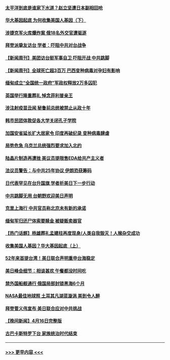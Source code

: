 #### [太平洋到底是谁家下水道？赵立坚遭日本副相回呛](../pages/prog202/a103098834.md?t=04181502) 
#### [华大基因起底 为何收集美国人基因（下）](../pages/prog202/a103098746.md?t=04181502) 
#### [涉捷克军火库爆炸案 俄18名外交官遭驱逐](../pages/prog202/a103098745.md?t=04181502) 
#### [拜登派挚友访台 学者：吓阻中共对台战争](../pages/prog202/a103097882.md?t=04181502) 
#### [【新闻周刊】美团访台挺军事自卫 吓阻开战 中共跳脚](../pages/prog202/a103098662.md?t=04181502) 
#### [【新闻周刊】全球死亡超3百万 巴西变种病毒对孕妇有影响](../pages/prog202/a103098667.md?t=04181502) 
#### [缅甸成立“全国统一政府”军政权释放2万多囚犯](../pages/prog202/a103098615.md?t=04181502) 
#### [英国举行隆重葬礼 悼念菲利普亲王](../pages/prog202/a103098605.md?t=04181502) 
#### [涉注射疫苗丑闻 秘鲁前总统被禁止从政十年](../pages/prog202/a103098600.md?t=04181502) 
#### [韩市民团体敦促各大学关闭孔子学院](../pages/prog202/a103098571.md?t=04181502) 
#### [加国安省延长扩大居家令 印度再破纪录 变种病毒肆虐](../pages/prog202/a103098444.md?t=04181502) 
#### [局势危急 乌克兰总统强烈要求加入北约](../pages/prog202/a103098369.md?t=04181502) 
#### [陆晶片制造再遭挫 美议员提限售EDA给共产主义者](../pages/prog202/a103098415.md?t=04181502) 
#### [法议员警告：与中共25年协议 伊朗恐获筹码](../pages/prog202/a103098412.md?t=04181502) 
#### [日代表罕见在台升国旗  学者析美日下一步行动](../pages/prog202/a103098389.md?t=04181502) 
#### [中共跳脚无用 台朝野欢迎美日声明](../pages/prog202/a103098380.md?t=04181502) 
#### [克里上海行 中共官员称北京未有新的承诺](../pages/prog202/a103098384.md?t=04181502) 
#### [缅甸军归还尸体索要赎金 被疑贩卖器官](../pages/prog202/a103098373.md?t=04181502) 
#### [【热门话题】杨雄葬礼孟建柱再度现身/人类自我毁灭！人猴杂交成功](../pages/prog202/a103098168.md?t=04181502) 
#### [收集美国人基因？华大基因起底（上）](../pages/prog202/a103098319.md?t=04181502) 
#### [52年来首提台湾！美日联合声明重申台海稳定](../pages/prog202/a103098296.md?t=04181502) 
#### [美日峰会细节：相谈甚欢 午餐都没时间吃](../pages/prog202/a103098257.md?t=04181502) 
#### [禁外国船舰通行 俄国局部封锁黑海6个月](../pages/prog202/a103098240.md?t=04181502) 
#### [NASA最佳地球照 土耳其凡湖蓝漩涡 美到令人醉](../pages/prog202/a103098204.md?t=04181502) 
#### [拜登菅义伟宣布 美日联合应对中共挑战](../pages/prog202/a103098064.md?t=04181502) 
#### [【晚间新闻】4月16日完整版](../pages/prog202/a103098080.md?t=04181502) 
#### [古巴卡斯特罗下台 家族统治时代结束](../pages/prog202/a103097957.md?t=04181502) 

----
#### [ >>> 更早内容 <<< ](../indexes/prog202-earlier.md)
